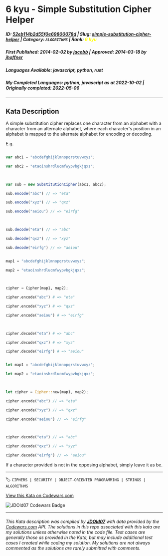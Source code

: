 # 6 kyu - Simple Substitution Cipher Helper

##### **ID**: [52eb114b2d55f0e69800078d](https://www.codewars.com/kata/52eb114b2d55f0e69800078d) | **Slug**: [simple-substitution-cipher-helper](https://www.codewars.com/kata/52eb114b2d55f0e69800078d) | **Category**: `ALGORITHMS` | **Rank**: <span style="color:yellow">6 kyu</span>

##### **First Published**: 2014-02-02 ***by*** [jacobb](https://www.codewars.com/users/jacobb) | **Approved**: 2014-03-18 ***by*** [jhoffner](https://www.codewars.com/users/jhoffner)

##### **Languages Available**: javascript, python, rust

##### **My Completed Languages**: python, javascript ***as at*** 2022-10-02 | **Originally completed**: 2022-05-06

---

## Kata Description


A simple substitution cipher replaces one character from an alphabet with a character from an alternate alphabet, where each character's position in an alphabet is mapped to the alternate alphabet for encoding or decoding.



E.g.

```javascript

var abc1 = "abcdefghijklmnopqrstuvwxyz";

var abc2 = "etaoinshrdlucmfwypvbgkjqxz";

   

var sub = new SubstitutionCipher(abc1, abc2);

sub.encode("abc") // => "eta"

sub.encode("xyz") // => "qxz"

sub.encode("aeiou") // => "eirfg"

   

sub.decode("eta") // => "abc"

sub.decode("qxz") // => "xyz"

sub.decode("eirfg") // => "aeiou"

```

```python

map1 = "abcdefghijklmnopqrstuvwxyz";

map2 = "etaoinshrdlucmfwypvbgkjqxz";

   

cipher = Cipher(map1, map2);

cipher.encode("abc") # => "eta"

cipher.encode("xyz") # => "qxz"

cipher.encode("aeiou") # => "eirfg"

   

cipher.decode("eta") # => "abc"

cipher.decode("qxz") # => "xyz"

cipher.decode("eirfg") # => "aeiou"

```

```rust

let map1 = "abcdefghijklmnopqrstuvwxyz";

let map2 = "etaoinshrdlucmfwypvbgkjqxz";

   

let cipher = Cipher::new(map1, map2);

cipher.encode("abc") // => "eta"

cipher.encode("xyz") // => "qxz"

cipher.encode("aeiou") // => "eirfg"

   

cipher.decode("eta") // => "abc"

cipher.decode("qxz") // => "xyz"

cipher.decode("eirfg") // => "aeiou"

```



If a character provided is not in the opposing alphabet, simply leave it as be.

---


🏷 `CIPHERS | SECURITY | OBJECT-ORIENTED PROGRAMMING | STRINGS | ALGORITHMS`


[View this Kata on Codewars.com](https://www.codewars.com/kata/52eb114b2d55f0e69800078d)

![](https://www.codewars.com/users/jdold07/badges/large "JDOld07 Codewars Badge")

---

###### *This Kata description was compiled by [**JDOld07**](https://tpstech.dev) with data provided by the [Codewars.com](https://www.codewars.com) API.  The solutions in this repo associated with this kata are my solutions unless otherwise noted in the code file.  Test cases are generally those as provided in the Kata, but may include additional test cases I created while coding my solution.  My solutions are not always commented as the solutions are rarely submitted with comments.*
